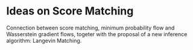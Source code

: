 # Ideas on Score Matching
Connection between score matching, minimum probability flow and Wasserstein gradient flows, togeter with the proposal of a new inference algorithm: Langevin Matching.
